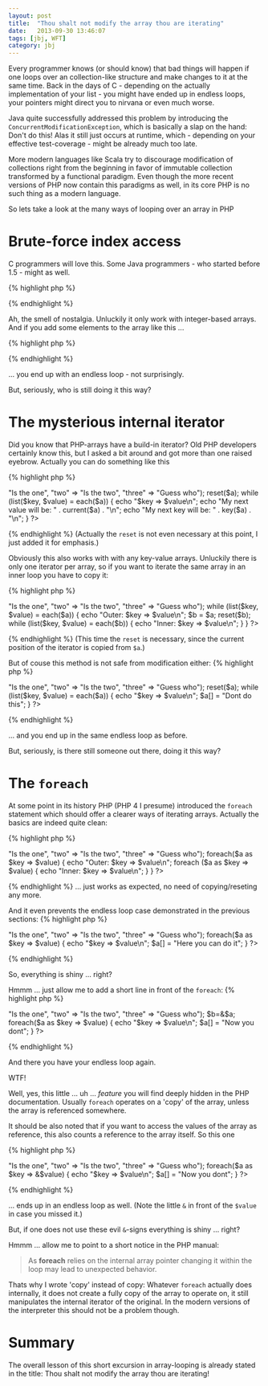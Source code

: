 ```yaml
---
layout: post
title:  "Thou shalt not modify the array thou are iterating"
date:   2013-09-30 13:46:07
tags: [jbj, WFT]
category: jbj
---
```


Every programmer knows (or should know) that bad things will happen if one loops over an collection-like structure and make changes to it at the same time. Back in the days of C - depending on the actually implementation of your list - you might have ended up in endless loops, your pointers might direct you to nirvana or even much worse. 

Java quite successfully addressed this problem by introducing the `ConcurrentModificationException`, which is basically a slap on the hand: Don't do this! Alas it still just occurs at runtime, which - depending on your effective test-coverage - might be already much too late.

More modern languages like Scala try to discourage modification of collections right from the beginning in favor of immutable collection transformed by a functional paradigm. Even though the more recent versions of PHP now contain this paradigms as well, in its core PHP is no such thing as a modern language.

So lets take a look at the many ways of looping over an array in PHP

# Brute-force index access

C programmers will love this. Some Java programmers - who started before 1.5 - might as well.

{% highlight php %}
<?php
$a = array("one", "two", "three");

for($i = 0; $i < count($a); $i++)
    echo "$a[$i]\n";
?>
{% endhighlight %}

Ah, the smell of nostalgia. Unluckily it only work with integer-based arrays. And if you add some elements to the array like this ...

{% highlight php %}
<?php
$a = array("one", "two", "three");

for($i = 0; $i < count($a); $i++) {
    echo "$a[$i]\n";
    $a[] = "Dont do this";
}
?>
{% endhighlight %}

... you end up with an endless loop - not surprisingly.

But, seriously, who is still doing it this way?

# The mysterious internal iterator

Did you know that PHP-arrays have a build-in iterator? Old PHP developers certainly know this, but I asked a bit around and got more than one raised eyebrow. Actually you can do something like this

{% highlight php %}
<?php
$a = array("one" => "Is the one", "two" => "Is the two", "three" => "Guess who");

reset($a);
while (list($key, $value) = each($a)) {
    echo "$key => $value\n";
    echo "My next value will be: " . current($a) . "\n";
    echo "My next key will be: " . key($a) . "\n";
}
?>
{% endhighlight %}
(Actually the `reset` is not even necessary at this point, I just added it for emphasis.)

Obviously this also works with with any key-value arrays. Unluckily there is only one iterator per array, so if you want to iterate the same array in an inner loop you have to copy it:

{% highlight php %}
<?php
$a = array("one" => "Is the one", "two" => "Is the two", "three" => "Guess who");

while (list($key, $value) = each($a)) {
    echo "Outer: $key => $value\n";
    $b = $a;
    reset($b);
    while (list($key, $value) = each($b)) {
        echo "Inner: $key => $value\n";
    }
}
?>
{% endhighlight %}
(This time the `reset` is necessary, since the current position of the iterator is copied from `$a`.)

But of couse this method is not safe from modification either:
{% highlight php %}
<?php
$a = array("one" => "Is the one", "two" => "Is the two", "three" => "Guess who");

reset($a);
while (list($key, $value) = each($a)) {
    echo "$key => $value\n";
    $a[] = "Dont do this";
}
?>
{% endhighlight %}

... and you end up in the same endless loop as before.

But, seriously, is there still someone out there, doing it this way?

# The `foreach`

At some point in its history PHP (PHP 4 I presume) introduced the `foreach` statement which should offer a clearer ways of iterating arrays. Actually the basics are indeed quite clean:

{% highlight php %}
<?php
$a = array("one" => "Is the one", "two" => "Is the two", "three" => "Guess who");

foreach($a as $key => $value) {
    echo "Outer: $key => $value\n";
    foreach ($a as $key => $value) {
        echo "Inner: $key => $value\n";
    }
}
?>
{% endhighlight %}
... just works as expected, no need of copying/reseting any more.

And it even prevents the endless loop case demonstrated in the previous sections:
{% highlight php %}
<?php
$a = array("one" => "Is the one", "two" => "Is the two", "three" => "Guess who");

foreach($a as $key => $value) {
    echo "$key => $value\n";
    $a[] = "Here you can do it";
}
?>
{% endhighlight %}

So, everything is shiny ... right?

Hmmm ... just allow me to add a short line in front of the `foreach`:
{% highlight php %}
<?php
$a = array("one" => "Is the one", "two" => "Is the two", "three" => "Guess who");

$b=&$a;
foreach($a as $key => $value) {
    echo "$key => $value\n";
    $a[] = "Now you dont";
}
?>
{% endhighlight %}

And there you have your endless loop again.

WTF!

Well, yes, this little ... uh ... *feature* you will find deeply hidden in the PHP documentation. Usually `foreach` operates on a 'copy' of the array, unless the array is referenced somewhere.

It should be also noted that if you want to access the values of the array as reference, this also counts a reference to the array itself. So this one


{% highlight php %}
<?php
$a = array("one" => "Is the one", "two" => "Is the two", "three" => "Guess who");

foreach($a as $key => &$value) {
    echo "$key => $value\n";
    $a[] = "Now you dont";
}
?>
{% endhighlight %}

... ends up in an endless loop as well. (Note the little `&` in front of the `$value` in case you missed it.)

But, if one does not use these evil `&`-signs everything is shiny ... right?

Hmmm ... allow me to point to a short notice in the PHP manual:

> As **foreach** relies on the internal array pointer changing it within the loop may lead to unexpected behavior.

Thats why I wrote 'copy' instead of copy: Whatever `foreach` actually does internally, it does not create a fully copy of the array to operate on, it still manipulates the internal iterator of the original. In the modern versions of the interpreter this should not be a problem though.

# Summary

The overall lesson of this short excursion in array-looping is already stated in the title: Thou shalt not modify the array thou are iterating!